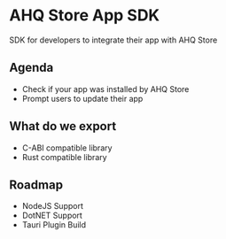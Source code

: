 # AHQ Store App SDK

SDK for developers to integrate their app with AHQ Store

## Agenda

- Check if your app was installed by AHQ Store
- Prompt users to update their app

## What do we export

- C-ABI compatible library
- Rust compatible library

## Roadmap

- NodeJS Support
- DotNET Support
- Tauri Plugin Build
